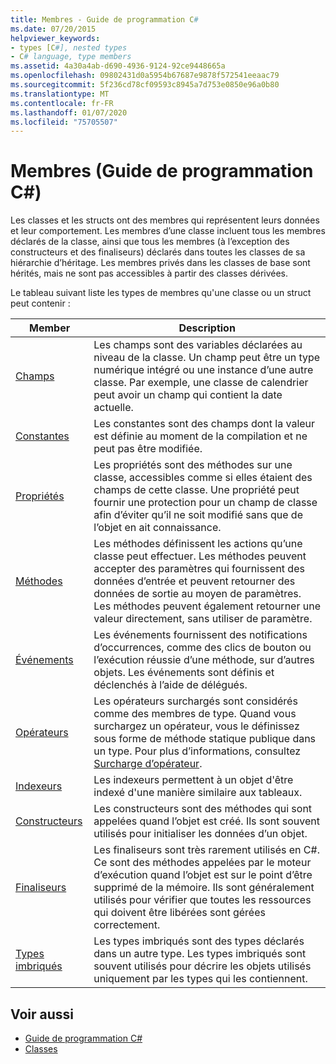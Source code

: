 ```yaml
---
title: Membres - Guide de programmation C#
ms.date: 07/20/2015
helpviewer_keywords:
- types [C#], nested types
- C# language, type members
ms.assetid: 4a30a4ab-d690-4936-9124-92ce9448665a
ms.openlocfilehash: 09802431d0a5954b67687e9878f572541eeaac79
ms.sourcegitcommit: 5f236cd78cf09593c8945a7d753e0850e96a0b80
ms.translationtype: MT
ms.contentlocale: fr-FR
ms.lasthandoff: 01/07/2020
ms.locfileid: "75705507"
---
```

# <a name="members-c-programming-guide"></a>Membres (Guide de programmation C#)

Les classes et les structs ont des membres qui représentent leurs données et leur comportement. Les membres d’une classe incluent tous les membres déclarés de la classe, ainsi que tous les membres (à l’exception des constructeurs et des finaliseurs) déclarés dans toutes les classes de sa hiérarchie d’héritage. Les membres privés dans les classes de base sont hérités, mais ne sont pas accessibles à partir des classes dérivées.  
  
 Le tableau suivant liste les types de membres qu'une classe ou un struct peut contenir :  
  
|Member|Description|  
|------------|-----------------|  
|[Champs](./fields.md)|Les champs sont des variables déclarées au niveau de la classe. Un champ peut être un type numérique intégré ou une instance d’une autre classe. Par exemple, une classe de calendrier peut avoir un champ qui contient la date actuelle.|  
|[Constantes](./constants.md)|Les constantes sont des champs dont la valeur est définie au moment de la compilation et ne peut pas être modifiée.|  
|[Propriétés](./properties.md)|Les propriétés sont des méthodes sur une classe, accessibles comme si elles étaient des champs de cette classe. Une propriété peut fournir une protection pour un champ de classe afin d’éviter qu’il ne soit modifié sans que de l’objet en ait connaissance.|  
|[Méthodes](./methods.md)|Les méthodes définissent les actions qu’une classe peut effectuer. Les méthodes peuvent accepter des paramètres qui fournissent des données d’entrée et peuvent retourner des données de sortie au moyen de paramètres. Les méthodes peuvent également retourner une valeur directement, sans utiliser de paramètre.|  
|[Événements](../events/index.md)|Les événements fournissent des notifications d’occurrences, comme des clics de bouton ou l’exécution réussie d’une méthode, sur d’autres objets. Les événements sont définis et déclenchés à l’aide de délégués.|  
|[Opérateurs](../../language-reference/operators/index.md)|Les opérateurs surchargés sont considérés comme des membres de type. Quand vous surchargez un opérateur, vous le définissez sous forme de méthode statique publique dans un type. Pour plus d’informations, consultez [Surcharge d’opérateur](../../language-reference/operators/operator-overloading.md).|  
|[Indexeurs](../indexers/index.md)|Les indexeurs permettent à un objet d'être indexé d'une manière similaire aux tableaux.|  
|[Constructeurs](./constructors.md)|Les constructeurs sont des méthodes qui sont appelées quand l’objet est créé. Ils sont souvent utilisés pour initialiser les données d’un objet.|  
|[Finaliseurs](./destructors.md)|Les finaliseurs sont très rarement utilisés en C#. Ce sont des méthodes appelées par le moteur d’exécution quand l’objet est sur le point d’être supprimé de la mémoire. Ils sont généralement utilisés pour vérifier que toutes les ressources qui doivent être libérées sont gérées correctement.|  
|[Types imbriqués](./nested-types.md)|Les types imbriqués sont des types déclarés dans un autre type. Les types imbriqués sont souvent utilisés pour décrire les objets utilisés uniquement par les types qui les contiennent.|  
  
## <a name="see-also"></a>Voir aussi

- [Guide de programmation C#](../index.md)
- [Classes](./classes.md)
